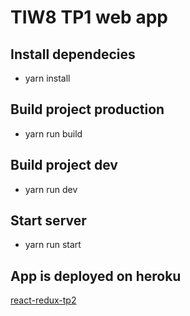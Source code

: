 # TIW8 TP1 web app

## Install dependecies

- yarn install

## Build project production

- yarn run build

## Build project dev

- yarn run dev

## Start server

- yarn run start

## App is deployed on heroku
[react-redux-tp2][react-redux-tp2]

[react-redux-tp2]: https://react-redux-tp2.herokuapp.com